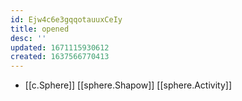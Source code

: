 ```yaml
---
id: Ejw4c6e3gqqotauuxCeIy
title: opened
desc: ''
updated: 1671115930612
created: 1637566770413
---
```




- [[c.Sphere]] [[sphere.Shapow]] [[sphere.Activity]]


